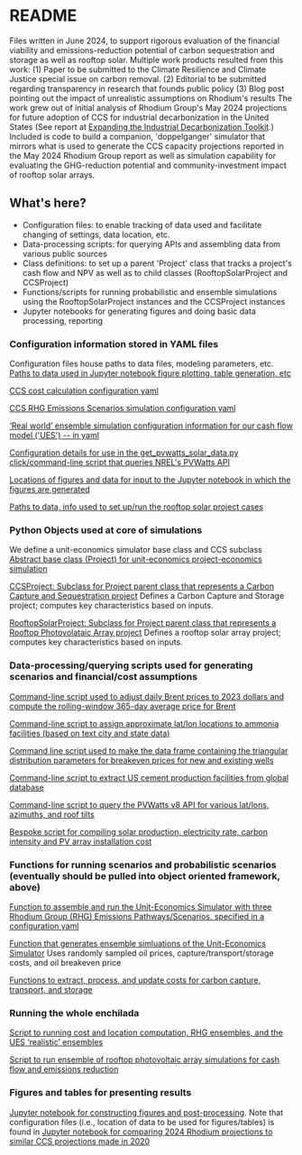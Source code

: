 
# README
Files written in June 2024, to support rigorous evaluation of the financial viability and emissions-reduction potential of carbon sequestration and storage as well as rooftop solar. Multiple work products resulted from this work:
(1) Paper to be submitted to the Climate Resilience and Climate Justice special issue on carbon removal.
(2) Editorial to be submitted regarding transparency in research that founds public policy
(3) Blog post pointing out the impact of unrealistic assumptions on Rhodium's results
The work grew out of initial analysis of Rhodium Group's May 2024 projections for future adoption of CCS for industrial decarbonization in the United States (See report at [Expanding the Industrial Decarbonization Toolkit](https://rhg.com/research/expanding-the-industrial-decarbonization-toolkit/).) Included is code to build a companion, 'doppelganger' simulator that mirrors what is used to generate the CCS capacity projections reported in the May 2024 Rhodium Group report as well as simulation capability for evaluating the GHG-reduction potential and community-investment impact of rooftop solar arrays.

## What's here?
* Configuration files: to enable tracking of data used and facilitate changing of settings, data location, etc.
* Data-processing scripts: for querying APIs and assembling data from various public sources
* Class definitions: to set up a parent 'Project' class that tracks a project's cash flow and NPV as well as to child classes (RooftopSolarProject and CCSProject)
* Functions/scripts for running probabilistic and ensemble simulations using the RooftopSolarProject instances and the CCSProject instances
* Jupyter notebooks for generating figures and doing basic data processing, reporting

### Configuration information stored in YAML files
Configuration files house paths to data files, modeling parameters, etc.
[Paths to data used in Jupyter notebook figure plotting, table generation, etc](https://github.com/lindseygulden/leg-up/blob/main/config/ccs/fig_data_locs.yml)

[CCS cost calculation configuration yaml](https://github.com/lindseygulden/leg-up/blob/main/config/ccs/ccs_cost_info.yml)

[CCS RHG Emissions Scenarios simulation configuration yaml](https://github.com/lindseygulden/leg-up/blob/main/config/ccs/rhg_scenarios.yml)

[‘Real world’ ensemble simulation configuration information for our cash flow model ('UES') -- in yaml](https://github.com/lindseygulden/leg-up/blob/main/config/ccs/real_world_scenarios.yml)

[Configuration details for use in the get_pvwatts_solar_data.py click/command-line script that queries NREL's PVWatts API](https://github.com/lindseygulden/leg-up/blob/main/config/ccs/pvwatts.yml)

[Locations of figures and data for input to the Jupyter notebook in which the figures are generated](https://github.com/lindseygulden/leg-up/blob/main/config/ccs/fig_data_locs.yml)

[Paths to data, info used to set up/run the rooftop solar project cases](https://github.com/lindseygulden/leg-up/blob/main/config/ccs/solar_comparison_case.yml)

### Python Objects used at core of simulations
We define a unit-economics simulator base class and CCS subclass
[Abstract base class (Project) for unit-economics project-economics simulation](https://github.com/lindseygulden/leg-up/blob/main/projects/ccs/project.py)

[CCSProject: Subclass for Project parent class that represents a Carbon Capture and Sequestration project](https://github.com/lindseygulden/leg-up/blob/main/projects/ccs/ccs_project.py)
Defines a Carbon Capture and Storage project; computes key characteristics based on inputs.

[RooftopSolarProject: Subclass for Project parent class that represents a Rooftop Photovolataic Array project](https://github.com/lindseygulden/leg-up/blob/main/projects/ccs/rooftop_solar_project.py)
Defines a rooftop solar array project; computes key characteristics based on inputs.

### Data-processing/querying scripts used for generating scenarios and financial/cost assumptions
[Command-line script used to adjust daily Brent prices to 2023 dollars and compute the rolling-window 365-day average price for Brent](https://github.com/lindseygulden/leg-up/blob/main/data/processing_scripts/adjust_prices.py)

[Command-line script to assign approximate lat/lon locations to ammonia facilities (based on text city and state data)](https://github.com/lindseygulden/leg-up/blob/main/data/processing_scripts/ammonia_plant_location.py)

[Command line script used to make the data frame containing the triangular distribution parameters for breakeven prices for new and existing wells](https://github.com/lindseygulden/leg-up/blob/main/data/processing_scripts/build_breakeven_dataset.py)

[Command-line script to extract US cement production facilities from global database](https://github.com/lindseygulden/leg-up/blob/main/data/processing_scripts/cement.py)

[Command-line script to query the PVWatts v8 API for various lat/lons, azimuths, and roof tilts](https://github.com/lindseygulden/leg-up/blob/main/data/processing_scripts/get_pvwatts_solar_data.py)

[Bespoke script for compiling solar production, electricity rate, carbon intensity and PV array installation cost](https://github.com/lindseygulden/leg-up/blob/main/data/processing_scripts/assemble_rooftop_solar_data.py)

### Functions for running scenarios and probabilistic scenarios (eventually should be pulled into object oriented framework, above)
[Function to assemble and run the Unit-Economics Simulator with three Rhodium Group (RHG) Emissions Pathways/Scenarios, specified in a configuration yaml](https://github.com/lindseygulden/leg-up/blob/main/projects/ccs/rhg_scenarios.py)

[Function that generates ensemble simluations of the Unit-Economics Simulator](https://github.com/lindseygulden/leg-up/blob/main/projects/ccs/ensembles.py)
Uses randomly sampled oil prices, capture/transport/storage costs, and oil breakeven price

[Functions to extract, process, and update costs for carbon capture, transport, and storage](https://github.com/lindseygulden/leg-up/blob/main/projects/ccs/ccs_costs.py)

### Running the whole enchilada
[Script to running cost and location computation, RHG ensembles, and the UES ‘realistic’ ensembles](https://github.com/lindseygulden/leg-up/blob/main/projects/ccs/run_ccs_analysis.py)

[Script to run ensemble of rooftop photovoltaic array simulations for cash flow and emissions reduction](https://github.com/lindseygulden/leg-up/blob/main/projects/ccs/run_rooftop_solar.py)

### Figures and tables for presenting results
[Jupyter notebook for constructing figures and post-processing](https://github.com/lindseygulden/leg-up/blob/main/projects/ccs/notebooks/figures_and_postprocessing_ccs_profitability_analysis.ipynb). Note that configuration files (i.e., location of data to be used for figures/tables) is found in
[Jupyter notebook for comparing 2024 Rhodium projections to similar CCS projections made in 2020](https://github.com/lindseygulden/leg-up/blob/main/projects/ccs/notebooks/rhg_ccs.ipynb)
